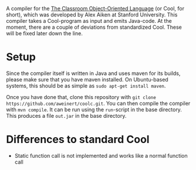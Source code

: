 A compiler for the [The Classroom Object-Oriented Language](http://theory.stanford.edu/~aiken/software/cool/cool.html) (or Cool, for short), which was developed by Alex Aiken at Stanford University.
This compiler takes a Cool-program as input and emits Java-code.
At the moment, there are a couple of deviations from standardized Cool.
These will be fixed later down the line.

# Setup
Since the compiler itself is written in Java and uses maven for its builds, please make sure that you have maven installed.
On Ubuntu-based systems, this should be as simple as `sudo apt-get install maven`.

Once you have done that, clone this repository with `git clone https://github.com/aweinert/coolc.git`.
You can then compile the compiler with `mvn compile`.
It can be run using the `run`-script in the base directory.
This produces a file `out.jar` in the base directory.

# Differences to standard Cool
- Static function call is not implemented and works like a normal function call
